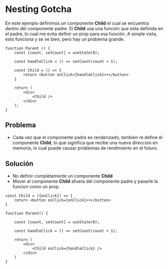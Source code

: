 # Nesting Gotcha

En este ejemplo definimos un componente **Child** el cual se encuentra dentro del componente padre. El **Child** usa una función que esta definida en el padre, lo cual me evita definir un prop para esa función. A simple vista, esto funciona y se ve bien, pero hay un problema grande.

```
function Parent () {
    const [count, setCount] = useState(0);

    const handleClick = () => setCount(count + 1);

    const Child = () => {
        return <button onClick={handleClick}>+</button>
    }

    return (
        <div>
            <Child />
        </div>
    );
}
```

## Problema

- Cada vez que el componente padre es renderizado, tambien re define el componente **Child**, lo que significa que recibe una nueva direccion en memoria, lo cual puede causar problemas de rendimiento en el futuro.

## Solución

- No definir completamente un componente **Child**
- Mover al componente **Child** afuera del componente padre y pasarle la funcion como un prop.

```
const Child = ({onClick}) => {
    return <button onClick={onClick}>+</button>
}

function Parent() {

    const [count, setCount] = useState(0);

    const handleClick = () => setCount(count + 1);

    return (
        <div>
            <Child onClick={handleClick} />
        </div>
    )
}
```
